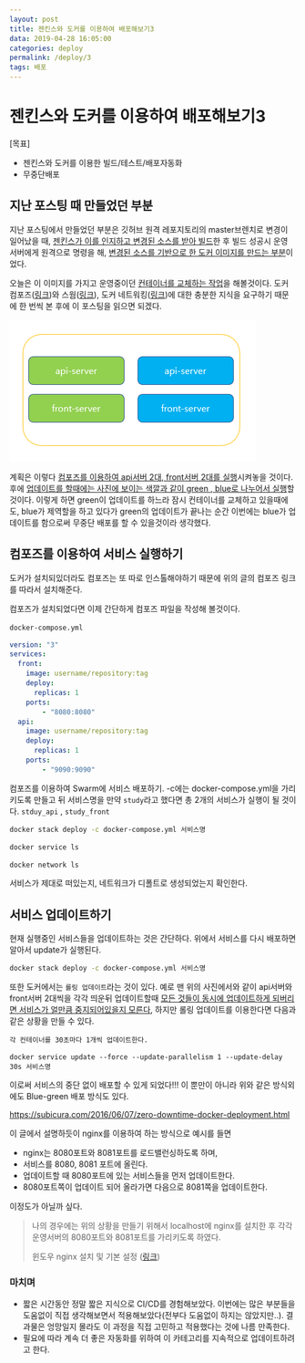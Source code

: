 ```yaml
---
layout: post
title: 젠킨스와 도커를 이용하여 배포해보기3
data: 2019-04-28 16:05:00
categories: deploy
permalink: /deploy/3
tags: 배포
---
```


# 젠킨스와 도커를 이용하여 배포해보기3

[목표]

- 젠킨스와 도커를 이용한 빌드/테스트/배포자동화
- 무중단배포



## 지난 포스팅 때 만들었던 부분

지난 포스팅에서 만들었던 부분은 깃허브 원격 레포지토리의 master브렌치로 변경이 일어났을 때, <u>젠킨스가 이를 인지하고 변경된 소스를 받아 빌드</u>한 후 빌드 성공시 운영 서버에게 원격으로 명령을 해, <u>변경된 소스를 기반으로 한 도커 이미지를 만드는 부분</u>이었다.

오늘은 이 이미지를 가지고 운영중이던 <u>컨테이너를 교체하는 작업</u>을 해볼것이다. 도커 컴포즈([링크](https://kimjongmo.github.io/docker/docker-compose))와 스웜([링크](https://kimjongmo.github.io/docker/docker-swarm)), 도커 네트워킹([링크](https://kimjongmo.github.io/docker/docker-networking))에 대한 충분한 지식을 요구하기 때문에 한 번씩 본 후에 이 포스팅을 읽으면 되겠다.

![](/img/container_update1.PNG)

계획은 이렇다 <u>컴포즈를 이용하여 api서버 2대, front서버 2대를 실행</u>시켜놓을 것이다. 후에 <u>업데이트를 할때에는 사진에 보이는 색깔과 같이 green , blue로 나누어서 실행</u>할 것이다. 이렇게 하면 green이 업데이트를 하느라 잠시 컨테이너를 교체하고 있을때에도, blue가 제역할을 하고 있다가 green의 업데이트가 끝나는 순간 이번에는 blue가 업데이트를 함으로써 무중단 배포를 할 수 있을것이라 생각했다.

## 컴포즈를 이용하여 서비스 실행하기

도커가 설치되있더라도 컴포즈는 또 따로 인스톨해야하기 때문에 위의 글의 컴포즈 링크를 따라서 설치해준다.

컴포즈가 설치되었다면 이제 간단하게 컴포즈 파일을 작성해 볼것이다.

`docker-compose.yml`

```yaml
version: "3"
services:
  front:
    image: username/repository:tag
    deploy:
      replicas: 1
    ports:
        - "8080:8080"
  api:
    image: username/repository:tag
    deploy:
      replicas: 1
    ports:
        - "9090:9090"
```



컴포즈를 이용하여 Swarm에 서비스 배포하기. -c에는 docker-compose.yml을 가리키도록 만들고 뒤 서비스명을 만약 `study`라고 했다면 총 2개의 서비스가 실행이 될 것이다. `stduy_api` , `study_front` 

```bash
docker stack deploy -c docker-compose.yml 서비스명
```

```bash
docker service ls
```

```bash
docker network ls
```

서비스가 제대로 떠있는지, 네트워크가 디폴트로 생성되었는지 확인한다.

## 서비스 업데이트하기

현재 실행중인 서비스들을 업데이트하는 것은 간단하다. 위에서 서비스를 다시 배포하면 알아서 update가 실행된다. 

```bash
docker stack deploy -c docker-compose.yml 서비스명
```

또한 도커에서는 `롤링 업데이트`라는 것이 있다. 예로 맨 위의 사진에서와 같이 api서버와 front서버 2대씩을 각각 띄운뒤 업데이트할때 <u>모든 것들이 동시에 업데이트하게 되버리면 서비스가 얼만큼 중지되어있을지 모른다</u>, 하지만 롤링 업데이트를 이용한다면 다음과 같은 상황을 만들 수 있다.

`각 컨테이너를 30초마다 1개씩 업데이트한다.` 

```
docker service update --force --update-parallelism 1 --update-delay 30s 서비스명
```

이로써 서비스의 중단 없이 배포할 수 있게 되었다!!! 이 뿐만이 아니라 위와 같은 방식외에도 Blue-green 배포 방식도 있다. 

<https://subicura.com/2016/06/07/zero-downtime-docker-deployment.html>

이 글에서 설명하듯이 nginx를 이용하여 하는 방식으로 예시를 들면

- nginx는 8080포트와 8081포트를 로드밸런싱하도록 하며,
- 서비스를 8080, 8081 포트에 올린다.
- 업데이트할 때 8080포트에 있는 서비스들을 먼저 업데이트한다.
- 8080포트쪽이 업데이트 되어 올라가면 다음으로 8081쪽을 업데이트한다.

이정도가 아닐까 싶다. 

> 나의 경우에는 위의 상황을 만들기 위해서 localhost에 nginx를 설치한 후 각각 운영서버의 8080포트와 8081포트를 가리키도록 하였다. 
>
> 윈도우 nginx 설치 및 기본 설정 ([링크](https://kimjongmo.github.io/install/nginx))





### 마치며

- 짧은 시간동안 정말 짧은 지식으로 CI/CD를 경험해보았다. 이번에는 많은 부분들을 도움없이 직접 생각해보면서 적용해보았다(전부다 도움없이 하지는 않았지만..). 결과물은 엉망일지 몰라도 이 과정을 직접 고민하고 적용했다는 것에 나름 만족한다. 
- 필요에 따라 계속 더 좋은 자동화를 위하여 이 카테고리를 지속적으로 업데이트하려고 한다. 